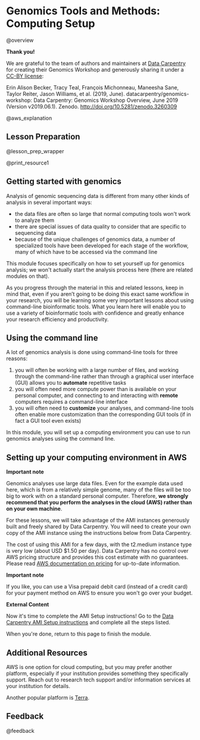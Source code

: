 <!--
module_id: genomics_setup
author:   Rose Hartman
email:    hartmanr1@chop.edu
version:  1.2.5
current_version_description: Updated link to the Data Carpentries instructions, which changed after an update to their website; make liascript link(s) point to first page
module_type: wrapper
docs_version: 2.0.0
language: en
narrator: UK English Female
mode: Textbook

title: Genomics Tools and Methods: Computing Setup

comment:  This module walks you through setting up your own copy of a genomics analysis AMI (Amazon Machine Image) to run genomics analyses in the cloud. 

long_description: One challenge to getting started with genomics is that it's often not feasible to run even basic analyses on a personal computer; to work with genomics data, you need to first set up a cloud computing environment that will support it. This module walks you through how to set up the AMI (Amazon Machine Image) published by Data Carpentry as part of their Genomics Workshop. 

estimated_time_in_minutes: 30

@pre_reqs
This lesson assumes a working understanding of the bash shell.
If you aren’t familiar with the bash shell, please review our [Demystifying the Command Line Interface](https://liascript.github.io/course/?https://raw.githubusercontent.com/arcus/education_modules/main/demystifying_command_line/demystifying_command_line.md#1) and [Command Line 101](https://liascript.github.io/course/?https://raw.githubusercontent.com/arcus/education_modules/main/bash_command_line_101/bash_command_line_101.md#1) modules and/or the [Shell Genomics lesson by Data Carpentry](http://www.datacarpentry.org/shell-genomics/) before starting this lesson.

@end

@learning_objectives  


- Launch and terminate instances on AWS
- Use the Data Carpentry Community AMI to set up an AMI set up for genomics analysis

@end

resource1_name: Data Carpentry AMI Setup Instructions
resource1_description: Instructions published along with the Data Carpentry Genomics Workshop to launch the AMI for genomics analysis.
resource1_wellvetted: true
resource1_wellvetted_text: Data Carpentries is a well-established organization with a great reputation and high standards for accuracy. The open source nature of the tutorial also helps ensure that any errors or problems can be caught and addressed quickly.
resource1_maintained: true
resource1_maintained_text: Data Carpentries assigns <a href="https://carpentries.org/maintainers/">lesson maintainers</a> to make sure tutorials, like this one, stay up to date.
resource1_stablesupport: true
resource1_stablesupport_text: This is hosted on the Carpentries website, and it is a popular and widely-shared tutorial. We expect it will continue to be available for the foreseeable future.
resource1_a11y_issues: No known issues with accessibility, but we may have missed something. If you encounter a problem, you can let us know in the [feedback form](#feedback) at the end of this module, or post [an issue directly on the Data Carpentry repository for these instructions](https://github.com/datacarpentry/genomics-workshop/issues). 


@module_structure
1. Read through an overview about genomics analysis, adapted from the Data Carpentry Genomics Workshop Overview.
2. Complete the AMI instructions from the Data Carpentry Genomics Workshop Setup page.
3. Return for the final sections of the module. 
@end

good_first_module: false
data_domain: omics
collection: infrastructure_and_technology
coding_required: true
coding_level: intermediate
coding_language: bash

@sets_you_up_for
- genomics_quality_control
@end

@depends_on_knowledge_available_in

- directories_and_file_paths
- demystifying_command_line
- bash_command_line_101

@end

@version_history 
Previous versions: 

- [1.1.1](https://liascript.github.io/course/?https://raw.githubusercontent.com/arcus/education_modules/768ecbb4a71dd338c90d78dab1ee5a6cc7b39581/genomics_setup/genomics_setup.md#1): Add explanation for why we use AWS for genomics modules.
- [1.0.0](https://liascript.github.io/course/?https://raw.githubusercontent.com/arcus/education_modules/e5ee3852f80245798baa280f195b806a39122849/genomics_setup/genomics_setup.md#1): Initial version.
@end

import: https://raw.githubusercontent.com/arcus/education_modules/main/_module_templates/macros.md
import: https://raw.githubusercontent.com/arcus/education_modules/main/_module_templates/macros_wrapper.md
import: https://raw.githubusercontent.com/arcus/education_modules/main/_module_templates/macros_genomics.md
-->

# Genomics Tools and Methods: Computing Setup

@overview

<div class = "gratitude">
<b style="color: rgb(var(--color-highlight));">Thank you!</b><br>

We are grateful to the team of authors and maintainers at [Data Carpentry](https://datacarpentry.org/) for creating their Genomics Workshop and generously sharing it under a [CC-BY license](https://github.com/datacarpentry/genomics-workshop/blob/main/LICENSE.md): 

Erin Alison Becker, Tracy Teal, François Michonneau, Maneesha Sane, Taylor Reiter, Jason Williams, et al. (2019, June). datacarpentry/genomics-workshop: Data Carpentry: Genomics Workshop Overview, June 2019 (Version v2019.06.1). Zenodo. http://doi.org/10.5281/zenodo.3260309

</div>

@aws_explanation

## Lesson Preparation

@lesson_prep_wrapper

@print_resource1

## Getting started with genomics

Analysis of genomic sequencing data is different from many other kinds of analysis in several important ways:

- the data files are often so large that normal computing tools won't work to analyze them
- there are special issues of data quality to consider that are specific to sequencing data
- because of the unique challenges of genomics data, a number of specialized tools have been developed for each stage of the workflow, many of which have to be accessed via the command line

This module focuses specifically on how to set yourself up for genomics analysis; we won't actually start the analysis process here (there are related modules on that).

As you progress through the material in this and related lessons, keep in mind that, even if you aren’t going to be doing this exact same workflow in your research, you will be learning some very important lessons about using command-line bioinformatic tools.
What you learn here will enable you to use a variety of bioinformatic tools with confidence and greatly enhance your research efficiency and productivity.

## Using the command line

A lot of genomics analysis is done using command-line tools for three reasons:

1. you will often be working with a large number of files, and working through the command-line rather than through a graphical user interface (GUI) allows you to **automate** repetitive tasks
2. you will often need more compute power than is available on your personal computer, and connecting to and interacting with **remote** computers requires a command-line interface
3. you will often need to **customize** your analyses, and command-line tools often enable more customization than the corresponding GUI tools (if in fact a GUI tool even exists)

In this module, you will set up a computing environment you can use to run genomics analyses using the command line. 

## Setting up your computing environment in AWS

<div class = "important">
<b style="color: rgb(var(--color-highlight));">Important note</b><br>

Genomics analyses use large data files.
Even for the example data used here, which is from a relatively simple genome, many of the files will be too big to work with on a standard personal computer.
Therefore, **we strongly recommend that you perform the analyses in the cloud (AWS) rather than on your own machine**.

</div>

For these lessons, we will take advantage of the AMI instances generously built and freely shared by Data Carpentry.
You will need to create your own copy of the AMI instance using the instructions below from Data Carpentry.

The cost of using this AMI for a few days, with the t2.medium instance type is very low (about USD $1.50 per day).
Data Carpentry has no control over AWS pricing structure and provides this cost estimate with no guarantees.
Please read [AWS documentation on pricing](https://docs.aws.amazon.com/awsaccountbilling/latest/aboutv2/billing-getting-started.html) for up-to-date information.

<div class = "important">
<b style="color: rgb(var(--color-highlight));">Important note</b><br>

If you like, you can use a Visa prepaid debit card (instead of a credit card) for your payment method on AWS to ensure you won't go over your budget.

</div>


<div class = "external-resource">
<b style="color: rgb(var(--color-highlight));">External Content</b><br>

Now it's time to complete the AMI Setup instructions! 
Go to the [Data Carpentry AMI Setup instructions](https://datacarpentry.org/genomics-workshop/AMI-setup) and complete all the steps listed. 

When you're done, return to this page to finish the module.

</div>


## Additional Resources

AWS is one option for cloud computing, but you may prefer another platform, especially if your institution provides something they specifically support. 
Reach out to research tech support and/or information services at your institution for details.

Another popular platform is [Terra](https://terra.bio/terra-details/). 

## Feedback

@feedback
